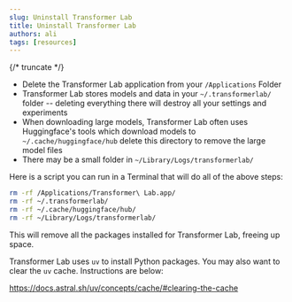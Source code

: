 ```yaml
---
slug: Uninstall Transformer Lab
title: Uninstall Transformer Lab
authors: ali
tags: [resources]
---
```

{/* truncate */}

- Delete the Transformer Lab application from your `/Applications` Folder
- Transformer Lab stores models and data in your `~/.transformerlab/` folder -- deleting everything there will destroy all your settings and experiments
- When downloading large models, Transformer Lab often uses Huggingface's tools which download models to `~/.cache/huggingface/hub` delete this directory to remove the large model files
- There may be a small folder in `~/Library/Logs/transformerlab/`

Here is a script you can run in a Terminal that will do all of the above steps:

```bash
rm -rf /Applications/Transformer\ Lab.app/
rm -rf ~/.transformerlab/
rm -rf ~/.cache/huggingface/hub/
rm -rf ~/Library/Logs/transformerlab/
```

This will remove all the packages installed for Transformer Lab, freeing up space.

Transformer Lab uses `uv` to install Python packages. You may also want to clear the `uv` cache. Instructions are below:

https://docs.astral.sh/uv/concepts/cache/#clearing-the-cache
